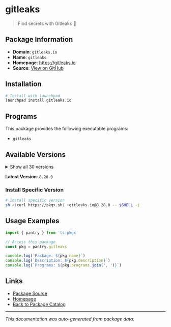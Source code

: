 # gitleaks

> Find secrets with Gitleaks 🔑

## Package Information

- **Domain**: `gitleaks.io`
- **Name**: `gitleaks`
- **Homepage**: https://gitleaks.io
- **Source**: [View on GitHub](https://github.com/pkgxdev/pantry/tree/main/projects/gitleaks.io/package.yml)

## Installation

```bash
# Install with launchpad
launchpad install gitleaks.io
```

## Programs

This package provides the following executable programs:

- `gitleaks`

## Available Versions

<details>
<summary>Show all 30 versions</summary>

- `8.28.0`, `8.27.2`, `8.27.1`, `8.27.0`, `8.26.0`
- `8.25.1`, `8.25.0`, `8.24.3`, `8.24.2`, `8.24.0`
- `8.23.3`, `8.23.2`, `8.23.1`, `8.23.0`, `8.22.1`
- `8.22.0`, `8.21.4`, `8.21.3`, `8.21.2`, `8.21.1`
- `8.21.0`, `8.20.1`, `8.20.0`, `8.19.3`, `8.19.2`
- `8.19.1`, `8.18.4`, `8.18.3`, `8.18.2`, `8.18.1`

</details>

**Latest Version**: `8.28.0`

### Install Specific Version

```bash
# Install specific version
sh <(curl https://pkgx.sh) +gitleaks.io@8.28.0 -- $SHELL -i
```

## Usage Examples

```typescript
import { pantry } from 'ts-pkgx'

// Access this package
const pkg = pantry.gitleaks

console.log(`Package: ${pkg.name}`)
console.log(`Description: ${pkg.description}`)
console.log(`Programs: ${pkg.programs.join(', ')}`)
```

## Links

- [Package Source](https://github.com/pkgxdev/pantry/tree/main/projects/gitleaks.io/package.yml)
- [Homepage](https://gitleaks.io)
- [Back to Package Catalog](../../package-catalog.md)

---

*This documentation was auto-generated from package data.*
